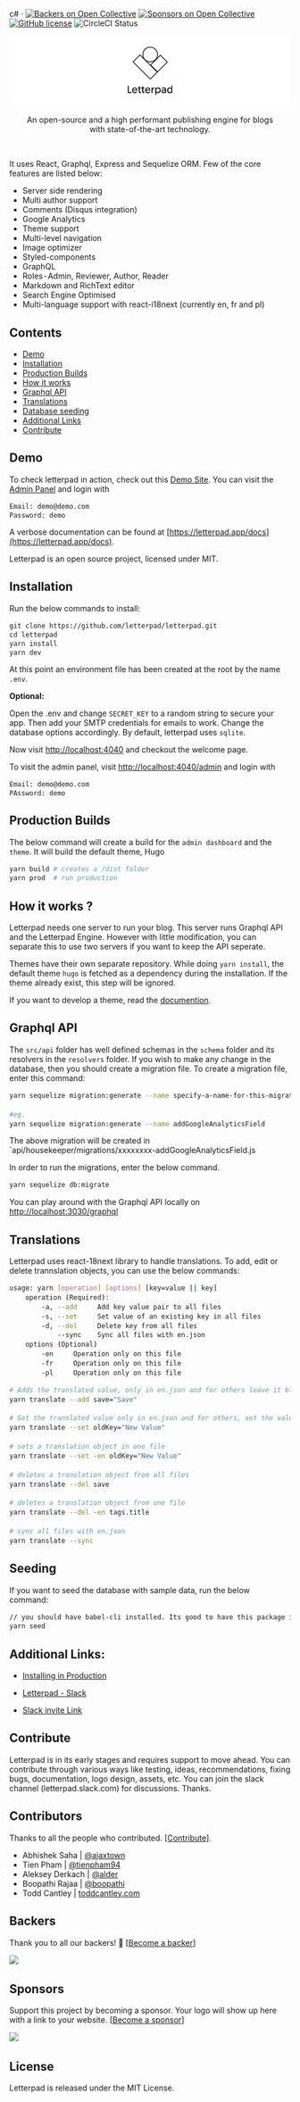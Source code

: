c# &middot; [![Backers on Open Collective](https://opencollective.com/letterpad/backers/badge.svg)](#backers) [![Sponsors on Open Collective](https://opencollective.com/letterpad/sponsors/badge.svg)](#sponsors) [![GitHub license](https://img.shields.io/badge/license-MIT-blue.svg)](https://github.com/letterpad/letterpad/blob/master/LICENSE) ![CircleCI Status](https://circleci.com/gh/letterpad/letterpad.svg?style=shield&circle-token=:circle-token)

<img src="banner.jpg">

<p align="center">
  An open-source and a high performant publishing engine for blogs <br/>
  with state-of-the-art technology.
</p>

<br/>

It uses React, Graphql, Express and Sequelize ORM. Few of the core features are listed below:

- Server side rendering
- Multi author support
- Comments (Disqus integration)
- Google Analytics
- Theme support
- Multi-level navigation
- Image optimizer
- Styled-components
- GraphQL
- Roles - Admin, Reviewer, Author, Reader
- Markdown and RichText editor
- Search Engine Optimised
- Multi-language support with react-i18next (currently en, fr and pl)

## Contents

- [Demo](#demo)
- [Installation](#installation)
- [Production Builds](#production-builds)
- [How it works](#how-it-works)
- [Graphql API](#graphql-API)
- [Translations](#translations)
- [Database seeding](#seeding)
- [Additional Links](#additional-links)
- [Contribute](#contribute)

## Demo

To check letterpad in action, check out this [Demo Site](https://letterpad.app/demo).
You can visit the [Admin Panel](https://letterpad.app/demo/admin/login) and login with

```
Email: demo@demo.com
Password: demo
```

A verbose documentation can be found at [https://letterpad.app/docs](https://letterpad.app/docs).

Letterpad is an open source project, licensed under MIT.

## Installation

Run the below commands to install:

```
git clone https://github.com/letterpad/letterpad.git
cd letterpad
yarn install
yarn dev
```

At this point an environment file has been created at the root by the name `.env`.

**Optional:**

Open the .env and change `SECRET_KEY` to a random string to secure your app. Then add your SMTP credentials for emails to work. Change the database options accordingly. By default, letterpad uses `sqlite`.

Now visit [http://localhost:4040](http://localhost:4040) and checkout the welcome page.

To visit the admin panel, visit [http://localhost:4040/admin](http://localhost:4040/admin) and login with

```
Email: demo@demo.com
PAssword: demo
```

## Production Builds

The below command will create a build for the `admin dashboard` and the `theme`. It will build the default theme, Hugo

```sh
yarn build # creates a /dist folder
yarn prod  # run production
```

## How it works ?

Letterpad needs one server to run your blog. This server runs Graphql API and the Letterpad Engine. However with little modification, you can separate this to use two servers if you want to keep the API seperate.

Themes have their own separate repository. While doing `yarn install`, the default theme `hugo` is fetched as a dependency during the installation. If the theme already exist, this step will be ignored.

If you want to develop a theme, read the [documention](https://letterpad.app/docs/page/theme-introduction).

## Graphql API

The `src/api` folder has well defined schemas in the `schema` folder and its resolvers in the `resolvers` folder. If you wish to make any change in the database, then you should create a migration file. To create a migration file, enter this command:

```sh
yarn sequelize migration:generate --name specify-a-name-for-this-migration

#eg.
yarn sequelize migration:generate --name addGoogleAnalyticsField
```

The above migration will be created in `api/housekeeper/migrations/xxxxxxxx-addGoogleAnalyticsField.js

In order to run the migrations, enter the below command.

```sh
yarn sequelize db:migrate
```

You can play around with the Graphql API locally on [http://localhost:3030/graphql](http://localhost:3030/graphql)

## Translations

Letterpad uses react-18next library to handle translations. To add, edit or delete trannslation objects,
you can use the below commands:

```sh
usage: yarn [operation] [options] [key=value || key]
    operation (Required):
        -a, --add     Add key value pair to all files
        -s, --set     Set value of an existing key in all files
        -d, --del     Delete key from all files
            --sync    Sync all files with en.json
    options (Optional)
        -en     Operation only on this file
        -fr     Operation only on this file
        -pl     Operation only on this file
```

```sh
# Adds the translated value, only in en.json and for others leave it blank.
yarn translate --add save="Save"

# Set the translated value only in en.json and for others, set the value to empty string.
yarn translate --set oldKey="New Value"

# sets a translation object in one file
yarn translate --set -en oldKey="New Value"

# deletes a translation object from all files
yarn translate --del save

# deletes a translation object from one file
yarn translate --del -en tags.title

# sync all files with en.json
yarn translate --sync
```

## Seeding

If you want to seed the database with sample data, run the below command:

```sh
// you should have babel-cli installed. Its good to have this package installed globally.
yarn seed
```

## Additional Links:

- [Installing in Production](https://medium.com/@ajaxtown/installing-letterpad-in-digital-ocean-8ed53c66b114)

- [Letterpad - Slack](https://letterpad.slack.com)

- [Slack invite Link](https://tinyurl.com/letterpad)

## Contribute

Letterpad is in its early stages and requires support to move ahead. You can contribute through various ways like
testing, ideas, recommendations, fixing bugs, documentation, logo design, assets, etc. You can join the slack channel (letterpad.slack.com) for discussions. Thanks.

## Contributors

Thanks to all the people who contributed. [[Contribute](CONTRIBUTING.md)].

- Abhishek Saha | <a target="_blank" href="https://github.com/ajaxtown">@ajaxtown</a>
- Tien Pham | <a target="_blank" href="https://github.com/tienpham94">@tienpham94</a>
- Aleksey Derkach | <a target="_blank" href="https://github.com/alder">@alder</a>
- Boopathi Rajaa | <a target="_blank" href="https://github.com/boopathi">@boopathi</a>
- Todd Cantley | <a target="_blank" href="https://toddcantley.com">toddcantley.com</a>

## Backers

Thank you to all our backers! 🙏 [[Become a backer](https://opencollective.com/letterpad#backer)]

<a href="https://opencollective.com/letterpad#backers" target="_blank">
    <img src="https://opencollective.com/letterpad/backers.svg?width=890">
</a>

## Sponsors

Support this project by becoming a sponsor. Your logo will show up here with a link to your website. [[Become a sponsor](https://opencollective.com/letterpad#sponsor)]

<a href="https://opencollective.com/letterpad/sponsor/0/website" target="_blank">
    <img src="https://opencollective.com/letterpad/sponsor/0/avatar.svg">
</a>

## License

Letterpad is released under the MIT License.
